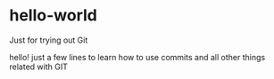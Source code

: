 # hello-world
Just for trying out Git


hello! just a few lines to learn how to use commits and all other things related with GIT
